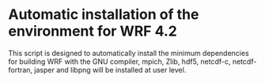 # Automatic installation of the environment for WRF 4.2 

This script is designed to automatically install the minimum dependencies for building WRF with the GNU compiler, mpich, Zlib, hdf5, netcdf-c, netcdf-fortran, jasper and libpng will be installed at user level. 

